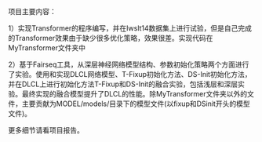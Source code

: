 项目主要内容：

1）实现Transformer的程序编写，并在Iwslt14数据集上进行试验，但是自己完成的Transformer效果由于缺少很多优化策略，效果很差。实现代码在MyTransformer文件夹中

2）基于Fairseq工具，从深层神经网络模型结构、参数初始化策略两个方面进行了实验。使用和实现DLCL网络模型、T-Fixup初始化方法、DS-Init初始化方法，并在DLCL上进行初始化方法T-Fixup和DS-Init的融合实验，包括浅层和深层实验。最终实现的融合模型提升了DLCL的性能。除MyTransformer文件夹以外的文件，主要贡献为MODEL/models/目录下的模型文件(以fixup和DSinit开头的模型文件)。

更多细节请看项目报告。

